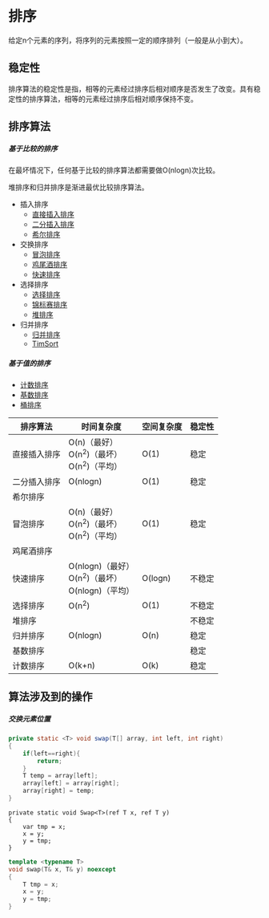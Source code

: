# 排序

给定n个元素的序列，将序列的元素按照一定的顺序排列（一般是从小到大）。

## 稳定性

排序算法的稳定性是指，相等的元素经过排序后相对顺序是否发生了改变。具有稳定性的排序算法，相等的元素经过排序后相对顺序保持不变。

## 排序算法

##### 基于比较的排序

在最坏情况下，任何基于比较的排序算法都需要做O(nlogn)次比较。

堆排序和归并排序是渐进最优比较排序算法。

- 插入排序
	- [直接插入排序](插入排序.md#直接插入排序)
	- [二分插入排序](插入排序.md#二分插入排序)
	- [希尔排序](希尔排序.md)
- 交换排序
    - [冒泡排序](冒泡排序.md)
    - [鸡尾酒排序](鸡尾酒排序.md)
    - [快速排序](快速排序)
- 选择排序
	- [选择排序](选择排序.md)
	- [锦标赛排序](锦标赛排序.md)
	- [堆排序](堆排序.md)
- 归并排序
	- [归并排序](归并排序.md)
	- [TimSort](TimSort)

##### 基于值的排序
- [计数排序](计数排序.md)
- [基数排序](基数排序.md)
- [桶排序](桶排序.md)

| 排序算法 | 时间复杂度 | 空间复杂度 | 稳定性 |
|---|---|---|---|
| 直接插入排序 | O(n)（最好）<br/>O(n<sup>2</sup>)（最坏）<br/>O(n<sup>2</sup>)（平均） | O(1) | 稳定 |
| 二分插入排序 | O(nlogn) | O(1) | 稳定 |
| 希尔排序 | |  |
| 冒泡排序 | O(n)（最好）<br/>O(n<sup>2</sup>)（最坏）<br/>O(n<sup>2</sup>)（平均） | O(1) | 稳定 |
| 鸡尾酒排序 | |  | 
| 快速排序 | O(nlogn)（最好）<br/>O(n<sup>2</sup>)（最坏）<br/>O(nlogn)（平均） | O(logn) | 不稳定 |
| 选择排序 | O(n<sup>2</sup>) | O(1) | 不稳定 |
| 堆排序 | |  | 不稳定 |
| 归并排序 | O(nlogn) | O(n) | 稳定 |
| 基数排序 | |  | 稳定 |
| 计数排序 | O(k+n) | O(k) | 稳定 |

## 算法涉及到的操作

##### 交换元素位置

``` Java
private static <T> void swap(T[] array, int left, int right)
{
    if(left==right){
        return;
    }
    T temp = array[left];
    array[left] = array[right];
    array[right] = temp;
}
```

``` CSharp
private static void Swap<T>(ref T x, ref T y)
{
    var tmp = x;
    x = y;
    y = tmp;
}
```

``` C++
template <typename T>
void swap(T& x, T& y) noexcept
{
	T tmp = x;
	x = y;
	y = tmp;
}
```